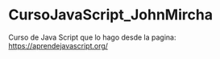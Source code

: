 # CursoJavaScript_JohnMircha
Curso de Java Script que lo hago desde la pagina: https://aprendejavascript.org/
